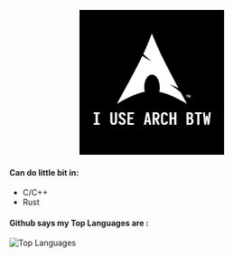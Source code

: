 <p align="center">
    <img src="./arch.png">
</p>

#### Can do little bit in:
- C/C++
- Rust

#### Github says my Top Languages are :
![Top Languages](https://github-readme-stats.vercel.app/api/top-langs/?username=commrade-goad&layout=compact&theme=radical)
